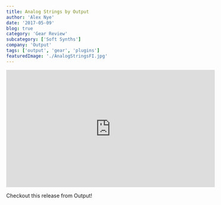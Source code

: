 ```yaml
---
title: Analog Strings by Output
author: 'Alex Nye'
date: '2017-05-09'
blog: true
category: 'Gear Review'
subcategory: ['Soft Synths']
company: 'Output'
tags: ['output', 'gear', 'plugins']
featuredImage: './AnalogStringsFI.jpg'
---
```


<iframe src="https://www.youtube.com/embed/ILChxpZ76TQ?ecver=1&html5=1" width="560" height="315" frameborder="0" allowfullscreen="allowfullscreen"></iframe>

Checkout this release from Output!

<!-- <h3 >TIME STAMPS</h3>

<ol>
 	<li>Macro Controllers - <a  href="https://youtu.be/ILChxpZ76TQ?t=54" target="_blank" >https://youtu.be/ILChxpZ76TQ?t=54</a></li>
 	<li>Raw Sample Tour - <a  href="https://youtu.be/ILChxpZ76TQ?t=101" target="_blank" >https://youtu.be/ILChxpZ76TQ?t=101</a></li>
 	<li>Stranger Things - <a  href="https://youtu.be/ILChxpZ76TQ?t=184" target="_blank" >https://youtu.be/ILChxpZ76TQ?t=184</a></li>
 	<li>Discloser - <a  href="https://youtu.be/ILChxpZ76TQ?t=235" target="_blank" >https://youtu.be/ILChxpZ76TQ?t=235</a></li>
 	<li>Making A New Sound - <a  href="https://youtu.be/ILChxpZ76TQ?t=269" target="_blank" >https://youtu.be/ILChxpZ76TQ?t=269</a></li>
</ol> -->
